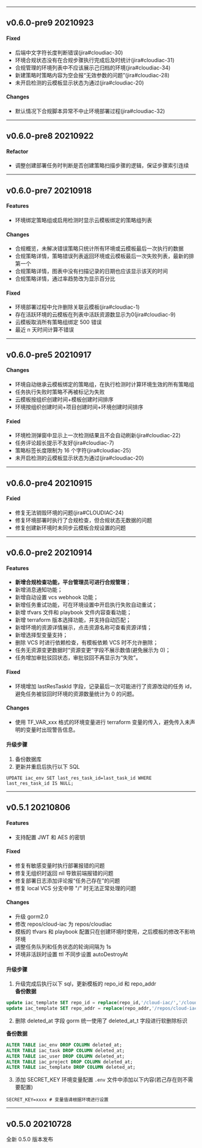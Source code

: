 ------
## v0.6.0-pre9 20210923
#### Fixed
- 后端中文字符长度判断错误(jira#cloudiac-30)
- 环境合规状态没有在合规步骤执行完成后及时统计(jira#cloudiac-31)
- 合规管理的环境列表中不应该展示己归档的环境(jira#cloudiac-34)
- 新建策略时策略内容为空会报“无效参数的问题”(jira#cloudiac-28)
- 未开启检测的云模板显示状态为通过(jira#cloudiac-20)

#### Changes
- 默认情况下合规脚本异常不中止环境部署过程(jira#cloudiac-32)

------
## v0.6.0-pre8 20210922
#### Refactor
- 调整创建部署任务时判断是否创建策略扫描步骤的逻辑，保证步骤索引连续

------
## v0.6.0-pre7 20210918
#### Features
- 环境绑定策略组或启用检测时显示云模板绑定的策略组列表

#### Changes
- 合规概览，未解决错误策略只统计所有环境或云模板最后一次执行的数据
- 合规策略详情，策略错误列表返回环境或云模板最后一次失败列表，最新的排第一个
- 合规策略详情，图表中没有扫描记录的日期也应该显示该天的时间
- 合规策略详情，通过率趋势改为显示百分比

#### Fixed
- 环境部署过程中允许删除关联云模板(jira#cloudiac-1)
- 存在活跃环境的云模板在列表中活跃资源数显示为0(jira#cloudiac-9)
- 云模板取消所有策略组绑定 500 错误
- 最近 n 天时间计算不错误

------
## v0.6.0-pre5 20210917
#### Changes
- 环境自动继承云模板绑定的策略组，在执行检测时计算环境生效的所有策略组
- 任务执行失败时策略不再被标记为失败
- 云模板按组织创建时间+模板创建时间排序
- 环境按组织创建时间+项目创建时间+环境创建时间排序

#### Fxied
- 环境检测弹窗中显示上一次检测结果且不会自动刷新(jira#cloudiac-22)
- 任务评论超长提示不友好(jira#cloudiac-7)
- 策略标签长度限制为 16 个字符(jira#cloudiac-25)
- 未开启检测的云模板显示状态为通过(jira#cloudiac-20)

-----
## v0.6.0-pre4 20210915
#### Fxied
- 修复无法销毁环境的问题(jira#CLOUDIAC-24)
- 修复环境部署时执行了合规检查，但合规状态无数据的问题
- 修复创建新环境时未同步云模板合规设置的问题

-----
## v0.6.0-pre2 20210914
#### Features
- **新增合规检查功能，平台管理员可进行合规管理**；
- 新增消息通知功能；
- 新增自动设置 vcs webhook 功能；
- 新增任务重试功能，可在环境设置中开启执行失败自动重试；
- 新增 tfvars 文件和 playbook 文件内容查看功能；
- 新增 terraform 版本选择功能，并支持自动匹配；
- 新增环境的资源详情展示，点击资源名称可查看资源详情；
- 新增选择型变量支持；
- 删除 VCS 时进行依赖检查，有模板依赖 VCS 时不允许删除；
- 任务无资源变更数据时“资源变更”字段不展示数值(避免展示为 0)；
- 任务增加审批驳回状态，审批驳回不再显示为“失败”。

#### Fixed
- 环境增加 lastResTaskId 字段，记录最后一次可能进行了资源改动的任务 id，
避免任务被驳回时环境的资源数量统计为 0 的问题。

#### Changes
- 使用 TF_VAR_xxx 格式的环境变量进行 terraform 变量的传入，避免传入未声明的变量时出现警告信息。

#### 升级步骤
1. 备份数据库
2. 更新并重启后执行以下 SQL
```
UPDATE iac_env SET last_res_task_id=last_task_id WHERE last_res_task_id IS NULL;
```

------
## v0.5.1 20210806
#### Features
- 支持配置 JWT 和 AES 的密钥

#### Fixed
- 修复有敏感变量时执行部署报错的问题
- 修复无组织时返回 nil 导致前端报错的问题
- 修复部署日志添加评论报“任务己存在”的问题
- 修复 local VCS 分支中带 "/" 时无法正常处理的问题

#### Changes
- 升级 gorm2.0
- 修改 repos/cloud-iac 为 repos/cloudiac
- 模板的 tfvars 和 playbook 配置只在创建环境时使用，之后模板的修改不影响环境
- 调整任务队列和任务状态的轮询间隔为 1s
- 环境非活跃时设置 ttl 不同步设置 autoDestroyAt

#### 升级步骤
1. 升级完成后执行以下 sql，更新模板的 repo_id 和 repo_addr        
**备份数据**
```sql
update iac_template SET repo_id = replace(repo_id,'/cloud-iac/','/cloudiac/') where repo_id like '/cloud-iac/%';
update iac_template SET repo_addr = replace(repo_addr,'/repos/cloud-iac/','/repos/cloudiac/') where repo_addr like '%/repos/cloud-iac/%';
```

2. 删除 deleted_at 字段
gorm 统一使用了 deleted_at_t 字段进行软删除标识

**备份数据**
```sql
ALTER TABLE iac_env DROP COLUMN deleted_at;
ALTER TABLE iac_task DROP COLUMN deleted_at;
ALTER TABLE iac_user DROP COLUMN deleted_at;
ALTER TABLE iac_project DROP COLUMN deleted_at;
ALTER TABLE iac_template DROP COLUMN deleted_at;
```

3. 添加 SECRET_KEY 环境变量配置
`.env` 文件中添加以下内容(若己存在则不需要配置)
```
SECRET_KEY=xxxx	# 变量值请根据环境进行设置
```

------
## v0.5.0 20210728
全新 0.5.0 版本发布

